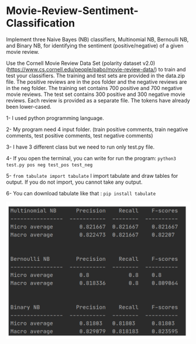 # Movie-Review-Sentiment-Classification
Implement three Naive Bayes (NB) classifiers, Multinomial NB, Bernoulli NB, and Binary NB, for identifying the sentiment (positive/negative) of a given movie review.

Use the Cornell Movie Review Data Set (polarity dataset v2.0)(https://www.cs.cornell.edu/people/pabo/movie-review-data/) to train and test your classifiers.
The training and test sets are provided in the data.zip file. The positive reviews are in the pos
folder and the negative reviews are in the neg folder. The training set contains 700 positive and
700 negative movie reviews. The test set contains 300 positive and 300 negative movie reviews.
Each review is provided as a separate file. The tokens have already been lower-cased.


1- I used python programming language.

2- My program need 4 input folder. (train positive comments, train negative comments, test positive comments, test negative comments)

3- I have 3 different class but we need to run only test.py file.

4- If you open the terminal, you can write for run the program: `python3 test.py pos neg test_pos test_neg`

5- ```from tabulate import tabulate``` I import tabulate and draw tables for output. If you do not import, you cannot take any output. 

6- You can download tabulate like that : ```pip install tabulate```


![alt text](https://github.com/Oguzhan09/Movie-Review-Sentiment-Classsification/blob/master/naivebayes.png?raw=true)
